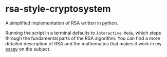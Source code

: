 # rsa-style-cryptosystem
A simplified implementation of RSA written in python.

Running the script in a terminal defaults to `Interactive Mode`, which steps through the fundamental parts of the RSA algorithm.  You can find a more detailed description of RSA and the mathematics that makes it work in my [essay](https://www.schlamalama.com/cryptography) on the subject.
